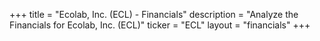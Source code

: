 +++
title = "Ecolab, Inc. (ECL) - Financials"
description = "Analyze the Financials for Ecolab, Inc. (ECL)"
ticker = "ECL"
layout = "financials"
+++

